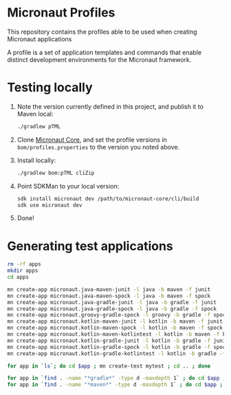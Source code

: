 Micronaut Profiles
=========================

This repository contains the profiles able to be used when creating Micronaut applications

A profile is a set of application templates and commands that enable distinct development environments for the Micronaut framework.

Testing locally
===

1. Note the version currently defined in this project, and publish it to Maven local:

    ```bash
    ./gradlew pTML
    ```

2. Clone [Micronaut Core](https://github.com/micronaut-projects/micronaut-core), and set the profile versions in 
   `bom/profiles.properties` to the version you noted above.
   
3. Install locally:

    ```bash
    ./gradlew bom:pTML cliZip
    ```
   
4. Point SDKMan to your local version:

    ```bash
    sdk install micronaut dev /path/to/micronaut-core/cli/build
    sdk use micronaut dev
    ```
   
5. Done!

Generating test applications
===

```bash
rm -rf apps
mkdir apps
cd apps

mn create-app micronaut.java-maven-junit -l java -b maven -f junit
mn create-app micronaut.java-maven-spock -l java -b maven -f spock
mn create-app micronaut.java-gradle-junit -l java -b gradle -f junit
mn create-app micronaut.java-gradle-spock -l java -b gradle -f spock
mn create-app micronaut.groovy-gradle-spock -l groovy -b gradle -f spock
mn create-app micronaut.kotlin-maven-junit -l kotlin -b maven -f junit
mn create-app micronaut.kotlin-maven-spock -l kotlin -b maven -f spock
mn create-app micronaut.kotlin-maven-kotlintest -l kotlin -b maven -f kotlintest
mn create-app micronaut.kotlin-gradle-junit -l kotlin -b gradle -f junit
mn create-app micronaut.kotlin-gradle-spock -l kotlin -b gradle -f spock
mn create-app micronaut.kotlin-gradle-kotlintest -l kotlin -b gradle -f kotlintest

for app in `ls`; do cd $app ; mn create-test mytest ; cd .. ; done

for app in `find . -name "*gradle*" -type d -maxdepth 1` ; do cd $app ; ./gradlew test ; cd .. ; done
for app in `find . -name "*maven*" -type d -maxdepth 1` ; do cd $app ; ./mvnw test ; cd .. ; done
```
